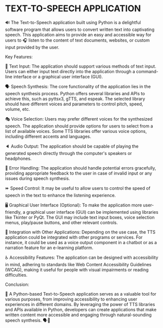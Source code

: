 # TEXT-TO-SPEECH APPLICATION

🔊 The Text-to-Speech application built using Python is a delightful software program that allows users to convert written text into captivating speech. This application aims to provide an easy and accessible way for users to 🎧 listen to the content of text documents, websites, or custom input provided by the user.

Key Features:

📜 Text Input: The application should support various methods of text input. Users can either input text directly into the application through a command-line interface or a graphical user interface (GUI).

🗣️ Speech Synthesis: The core functionality of the application lies in the speech synthesis process. Python offers several libraries and APIs to achieve this, such as pyttsx3, gTTS, and espeak. The selected library should have different voices and parameters to control pitch, speed, volume, etc.

🎭 Voice Selection: Users may prefer different voices for the synthesized speech. The application should provide options for users to select from a list of available voices. Some TTS libraries offer various voice options, including different accents and languages.

🔈 Audio Output: The application should be capable of playing the generated speech directly through the computer's speakers or headphones. 

🚦 Error Handling: The application should handle potential errors gracefully, providing appropriate feedback to the user in case of invalid input or any issues during speech synthesis.

⏩ Speed Control: It may be useful to allow users to control the speed of speech  in the text to enhance the listening experience.

🖥️ Graphical User Interface (Optional): To make the application more user-friendly, a graphical user interface (GUI) can be implemented using libraries like Tkinter or PyQt. The GUI may include text input boxes, voice selection menus, play/pause buttons, and other relevant controls.

🔄 Integration with Other Applications: Depending on the use case, the TTS application could be integrated with other programs or services. For instance, it could be used as a voice output component in a chatbot or as a narration feature for an e-learning platform.

♿ Accessibility Features: The application can be designed with accessibility in mind, adhering to standards like Web Content Accessibility Guidelines (WCAG), making it useful for people with visual impairments or reading difficulties.

Conclusion:

🐍 A Python-based Text-to-Speech application serves as a valuable tool for various purposes, from improving accessibility to enhancing user experiences in different domains. By leveraging the power of TTS libraries and APIs available in Python, developers can create applications that make written content more accessible and engaging through natural-sounding speech synthesis. 🗣️🎉